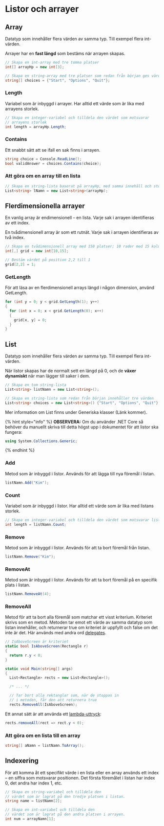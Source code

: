 # Listor och arrayer

## Array

Datatyp som innehåller flera värden av samma typ. Till exempel flera int-värden.

Arrayer har en **fast längd** som bestäms när arrayen skapas.

```csharp
// Skapa en int-array med tre tomma platser
int[] arrayHp = new int[3];

// Skapa en string-array med tre platser som redan från början ges värden
string[] choices = {"Start", "Options", "Quit"};
```

### Length

Variabel som är inbyggd i arrayer. Har alltid ett värde som är lika med arrayens storlek.

```csharp
// Skapa en integer-variabel och tilldela den värdet som motsvarar 
// arrayens storlek
int length = arrayHp.Length;
```

### Contains

Ett snabbt sätt att se ifall en sak finns i arrayen.

```csharp
string choice = Console.ReadLine();
bool validAnswer = choices.Contains(choice);
```

### Att göra om en array till en lista

```csharp
// Skapa en string-lista baserat på arrayHp, med samma innehåll och storlek
List<string> lNamn = new List<string>(arrayHp);
```

## Flerdimensionella arrayer

En vanlig array är endimensionell – en lista. Varje sak i arrayen identifieras av ett index.

En tvådimensionell array är som ett rutnät. Varje sak i arrayen identifieras av två index.

```csharp
// Skapa en tvådimensionell array med 150 platser; 10 rader med 15 kolumner
int[,] grid = new int[10,15];

// Bestäm värdet på position 2,2 till 1
grid[2,2] = 1;
```

### GetLength

För att läsa av en flerdimensionell arrays längd i någon dimension, använd GetLength.

```csharp
for (int y = 0; y < grid.GetLength(1); y++)
{
  for (int x = 0; x < grid.GetLength(0); x++)
  {
    grid[x, y] = 0;
  }
}
```

## List

Datatyp som innehåller flera värden av samma typ. Till exempel flera int-värden.

När listor skapas har de normalt sett en längd på 0, och de **växer dynamiskt** när man lägger till saker i dem.

```csharp
// Skapa en tom string-lista
List<string> listNamn = new List<string>();

// Skapa en string-lista som redan från början innehåller tre värden
List<string> choices = new List<string>() {"Start", "Options", "Quit"};
```

Mer information om List finns under Generiska klasser \(Länk kommer\).

{% hint style="info" %}
**OBSERVERA:** Om du använder .NET Core så behöver du manuellt skriva till detta högst upp i dokumentet för att listor ska fungera:

```csharp
using System.Collections.Generic;
```
{% endhint %}

### Add

Metod som är inbyggd i listor. Används för att lägga till nya föremål i listan.

```csharp
listNamn.Add("Kim");
```

### Count

Variabel som är inbyggd i listor. Har alltid ett värde som är lika med listans storlek.

```csharp
// Skapa en integer-variabel och tilldela den värdet som motsvarar listans storlek
int length = listNamn.Count;
```

### Remove

Metod som är inbyggd i listor. Används för att ta bort föremål från listan.

```csharp
listNamn.Remove("Kim");
```

### RemoveAt

Metod som är inbyggd i listor. Används för att ta bort föremål på en specifik plats i listan.

```csharp
listNamn.RemoveAt(4);
```

### RemoveAll

Metod för att ta bort alla föremål som matchar ett visst kriterium. Kriteriet skrivs som en metod. Metoden tar emot ett värde av samma datatyp som listan innehåller, och returnerar true om kriteriet är uppfyllt och false om det inte är det. Här används med andra ord [delegates](delegates.md).

```csharp
// IsAboveScreen är kriteriet
static bool IsAboveScreen(Rectangle r)
{
  return r.y < 0;
}

static void Main(string[] args)
{
  List<Rectangle> rects = new List<Rectangle>();

  /* ... */

  // Tar bort alla rektanglar som, när de stoppas in 
  // i metoden, får den att returnera true
  rects.RemoveAll(IsAboveScreen);
```

Ett annat sätt är att använda ett [lambda-uttryck](delegates.md#lambdas):

```csharp
rects.removeAll(rect => rect.y < 0);
```

### Att göra om en lista till en array

```csharp
string[] aNamn = listNamn.ToArray();
```

## Indexering

För att komma åt ett specifikt värde i en lista eller en array används ett index – en siffra som motsvarar positionen. Det första föremålet i listan har index 0, det andra har index 1, etc.

```csharp
// Skapa en string-variabel och tilldela den 
// värdet som är lagrat på den tredje platsen i listan.
string name = listNamn[2];

// Skapa en int-variabel och tilldela den 
// värdet som är lagrat på den andra platsen i arrayen.
int num = arrayNamn[1];
```

